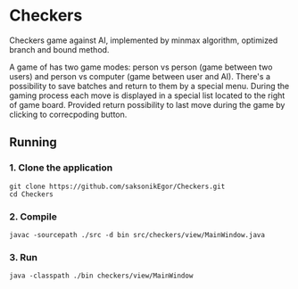 # Checkers
Checkers game against AI, implemented by minmax algorithm, optimized branch and bound method. 


A game of has two game modes: person vs person (game between two users) and person vs computer (game between user and AI). 
There's a possibility to save batches and return to them by a special menu.
During the gaming process each move is displayed in a special list located to the right of game board.
Provided return possibility to last move during the game by clicking to correcpoding button.

## Running

### 1. Clone the application
```
git clone https://github.com/saksonikEgor/Checkers.git
cd Checkers
```
### 2. Compile
```
javac -sourcepath ./src -d bin src/checkers/view/MainWindow.java
```
### 3. Run
```
java -classpath ./bin checkers/view/MainWindow
```
